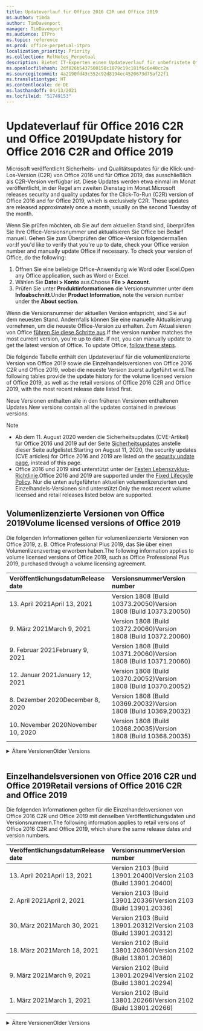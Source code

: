 ```yaml
---
title: Updateverlauf für Office 2016 C2R und Office 2019
ms.author: timda
author: TimDavenport
manager: TimDavenport
ms.audience: ITPro
ms.topic: reference
ms.prod: office-perpetual-itpro
localization_priority: Priority
ms.collection: RelNotes_Perpetual
description: Bietet IT-Experten einen Updateverlauf für unbefristete Office 2016- und 2019-Versionen, die Klick-und-Los (C2R) verwenden.
ms.openlocfilehash: 2df826b5437500150c1079c19c181f6c6e40cc2a
ms.sourcegitcommit: 4a2190fd43c552c92d8194ec4520673d75af22f1
ms.translationtype: HT
ms.contentlocale: de-DE
ms.lasthandoff: 04/13/2021
ms.locfileid: "51749153"
---
```

# <a name="update-history-for-office-2016-c2r-and-office-2019"></a><span data-ttu-id="58013-103">Updateverlauf für Office 2016 C2R und Office 2019</span><span class="sxs-lookup"><span data-stu-id="58013-103">Update history for Office 2016 C2R and Office 2019</span></span>

<span data-ttu-id="58013-p101">Microsoft veröffentlicht Sicherheits- und Qualitätsupdates für die Klick-und-Los-Version (C2R) von Office 2016 und für Office 2019, das ausschließlich als C2R-Version verfügbar ist. Diese Updates werden etwa einmal im Monat veröffentlicht, in der Regel am zweiten Dienstag im Monat.</span><span class="sxs-lookup"><span data-stu-id="58013-p101">Microsoft releases security and quality updates for the Click-To-Run (C2R) version of Office 2016 and for Office 2019, which is exclusively C2R. These updates are released approximately once a month, usually on the second Tuesday of the month.</span></span>

<span data-ttu-id="58013-p102">Wenn Sie prüfen möchten, ob Sie auf dem aktuellen Stand sind, überprüfen Sie Ihre Office-Versionsnummer und aktualisieren Sie Office bei Bedarf manuell. Gehen Sie zum Überprüfen der Office-Version folgendermaßen vor:</span><span class="sxs-lookup"><span data-stu-id="58013-p102">If you'd like to verify that you're up to date, check your Office version number and manually update Office if necessary. To check your version of Office, do the following:</span></span>

  1.    <span data-ttu-id="58013-108">Öffnen Sie eine beliebige Office-Anwendung wie Word oder Excel.</span><span class="sxs-lookup"><span data-stu-id="58013-108">Open any Office application, such as Word or Excel.</span></span>
  2.    <span data-ttu-id="58013-109">Wählen Sie **Datei > Konto** aus.</span><span class="sxs-lookup"><span data-stu-id="58013-109">Choose **File > Account**.</span></span>
  3.    <span data-ttu-id="58013-110">Prüfen Sie unter **Produktinformationen** die Versionsnummer unter dem **Infoabschnitt**.</span><span class="sxs-lookup"><span data-stu-id="58013-110">Under **Product Information**, note the version number under the **About section**.</span></span>

<span data-ttu-id="58013-p103">Wenn die Versionsnummer der aktuellen Version entspricht, sind Sie auf dem neuesten Stand. Andernfalls können Sie eine manuelle Aktualisierung vornehmen, um die neueste Office-Version zu erhalten. Zum Aktualisieren von Office [führen Sie diese Schritte aus](https://support.office.com/article/2ab296f3-7f03-43a2-8e50-46de917611c5).</span><span class="sxs-lookup"><span data-stu-id="58013-p103">If the version number matches the most current version, you're up to date. If not, you can manually update to get the latest version of Office. To update Office, [follow these steps](https://support.office.com/article/2ab296f3-7f03-43a2-8e50-46de917611c5).</span></span>


<span data-ttu-id="58013-114">Die folgende Tabelle enthält den Updateverlauf für die volumenlizenzierte Version von Office 2019 sowie die Einzelhandelsversionen von Office 2016 C2R und Office 2019, wobei die neueste Version zuerst aufgeführt wird.</span><span class="sxs-lookup"><span data-stu-id="58013-114">The following tables provide the update history for the volume licensed version of Office 2019, as well as the retail versions of Office 2016 C2R and Office 2019, with the most recent release date listed first.</span></span>

<span data-ttu-id="58013-115">Neue Versionen enthalten alle in den früheren Versionen enthaltenen Updates.</span><span class="sxs-lookup"><span data-stu-id="58013-115">New versions contain all the updates contained in previous versions.</span></span>


 > [!NOTE]
> - <span data-ttu-id="58013-116">Ab dem 11. August 2020 werden die Sicherheitsupdates (CVE-Artikel) für Office 2016 und 2019 auf der Seite [Sicherheitsupdates](./microsoft365-apps-security-updates.md) anstelle dieser Seite aufgelistet.</span><span class="sxs-lookup"><span data-stu-id="58013-116">Starting on August 11, 2020, the security updates (CVE articles) for Office 2016 and 2019 are listed on the [security update page](./microsoft365-apps-security-updates.md), instead of this page.</span></span> 
> - <span data-ttu-id="58013-117">Office 2016 und 2019 sind unterstützt unter der [Festen Lebenszyklus-Richtlinie](/lifecycle/policies/fixed).</span><span class="sxs-lookup"><span data-stu-id="58013-117">Office 2016 and 2019 are supported under the [Fixed Lifecycle Policy](/lifecycle/policies/fixed).</span></span> <span data-ttu-id="58013-118">Nur die unten aufgeführten aktuellen volumenlizenzierten und Einzelhandels-Versionen sind unterstützt.</span><span class="sxs-lookup"><span data-stu-id="58013-118">Only the most recent volume licensed and retail releases listed below are supported.</span></span>


## <a name="volume-licensed-versions-of-office-2019"></a><span data-ttu-id="58013-119">Volumenlizenzierte Versionen von Office 2019</span><span class="sxs-lookup"><span data-stu-id="58013-119">Volume licensed versions of Office 2019</span></span>
<span data-ttu-id="58013-120">Die folgenden Informationen gelten für volumenlizenzierte Versionen von Office 2019, z. B. Office Professional Plus 2019, das Sie über einen Volumenlizenzvertrag erworben haben.</span><span class="sxs-lookup"><span data-stu-id="58013-120">The following information applies to volume licensed versions of Office 2019, such as Office Professional Plus 2019, purchased through a volume licensing agreement.</span></span>

[//]: # (NICHT ENTFERNEN VL TABELLE START)


|<span data-ttu-id="58013-122">**Veröffentlichungsdatum**</span><span class="sxs-lookup"><span data-stu-id="58013-122">**Release date**</span></span>|<span data-ttu-id="58013-123">**Versionsnummer**</span><span class="sxs-lookup"><span data-stu-id="58013-123">**Version number**</span></span>|
|:-----|:-----|
|<span data-ttu-id="58013-124">13. April 2021</span><span class="sxs-lookup"><span data-stu-id="58013-124">April 13, 2021</span></span>|<span data-ttu-id="58013-125">Version 1808 (Build 10373.20050)</span><span class="sxs-lookup"><span data-stu-id="58013-125">Version 1808 (Build 10373.20050)</span></span>|
|<span data-ttu-id="58013-126">9. März 2021</span><span class="sxs-lookup"><span data-stu-id="58013-126">March 9, 2021</span></span>|<span data-ttu-id="58013-127">Version 1808 (Build 10372.20060)</span><span class="sxs-lookup"><span data-stu-id="58013-127">Version 1808 (Build 10372.20060)</span></span>|
|<span data-ttu-id="58013-128">9. Februar 2021</span><span class="sxs-lookup"><span data-stu-id="58013-128">February 9, 2021</span></span>|<span data-ttu-id="58013-129">Version 1808 (Build 10371.20060)</span><span class="sxs-lookup"><span data-stu-id="58013-129">Version 1808 (Build 10371.20060)</span></span>|
|<span data-ttu-id="58013-130">12. Januar 2021</span><span class="sxs-lookup"><span data-stu-id="58013-130">January 12, 2021</span></span>|<span data-ttu-id="58013-131">Version 1808 (Build 10370.20052)</span><span class="sxs-lookup"><span data-stu-id="58013-131">Version 1808 (Build 10370.20052)</span></span>|
|<span data-ttu-id="58013-132">8. Dezember 2020</span><span class="sxs-lookup"><span data-stu-id="58013-132">December 8, 2020</span></span>|<span data-ttu-id="58013-133">Version 1808 (Build 10369.20032)</span><span class="sxs-lookup"><span data-stu-id="58013-133">Version 1808 (Build 10369.20032)</span></span>|
|<span data-ttu-id="58013-134">10. November 2020</span><span class="sxs-lookup"><span data-stu-id="58013-134">November 10, 2020</span></span>|<span data-ttu-id="58013-135">Version 1808 (Build 10368.20035)</span><span class="sxs-lookup"><span data-stu-id="58013-135">Version 1808 (Build 10368.20035)</span></span>|


[//]: # (NICHT ENTFERNEN VL TABELLE ENDE)

<details>
<summary><span data-ttu-id="58013-137">Ältere Versionen</span><span class="sxs-lookup"><span data-stu-id="58013-137">Older Versions</span></span></summary>
 

[//]: # (NICHT ENTFERNEN VL ALTE TABELLE START)


|<span data-ttu-id="58013-139">**Veröffentlichungsdatum**</span><span class="sxs-lookup"><span data-stu-id="58013-139">**Release date**</span></span>|<span data-ttu-id="58013-140">**Versionsnummer**</span><span class="sxs-lookup"><span data-stu-id="58013-140">**Version number**</span></span>|
|:-----|:-----|
|<span data-ttu-id="58013-141">13. Oktober 2020</span><span class="sxs-lookup"><span data-stu-id="58013-141">October 13, 2020</span></span>|<span data-ttu-id="58013-142">Version 1808 (Build 10367.20048)</span><span class="sxs-lookup"><span data-stu-id="58013-142">Version 1808 (Build 10367.20048)</span></span>|
|<span data-ttu-id="58013-143">8. September 2020</span><span class="sxs-lookup"><span data-stu-id="58013-143">September 8, 2020</span></span>|<span data-ttu-id="58013-144">Version 1808 (Build 10366.20016)</span><span class="sxs-lookup"><span data-stu-id="58013-144">Version 1808 (Build 10366.20016)</span></span>|
|<span data-ttu-id="58013-145">11. August 2020</span><span class="sxs-lookup"><span data-stu-id="58013-145">August 11, 2020</span></span>|<span data-ttu-id="58013-146">Version 1808 (Build 10364.20059)</span><span class="sxs-lookup"><span data-stu-id="58013-146">Version 1808 (Build 10364.20059)</span></span>|
|<span data-ttu-id="58013-147">14. Juli 2020</span><span class="sxs-lookup"><span data-stu-id="58013-147">July 14, 2020</span></span>   |<span data-ttu-id="58013-148">Version 1808 (Build 10363.20015)</span><span class="sxs-lookup"><span data-stu-id="58013-148">Version 1808 (Build 10363.20015)</span></span>  |
|<span data-ttu-id="58013-149">9. Juni 2020</span><span class="sxs-lookup"><span data-stu-id="58013-149">June 9, 2020</span></span>   |<span data-ttu-id="58013-150">Version 1808 (Build 10361.20002)</span><span class="sxs-lookup"><span data-stu-id="58013-150">Version 1808 (Build 10361.20002)</span></span>  |
|<span data-ttu-id="58013-151">12. Mai 2020</span><span class="sxs-lookup"><span data-stu-id="58013-151">May 12, 2020</span></span>   |<span data-ttu-id="58013-152">Version 1808 (Build 10359.20023)</span><span class="sxs-lookup"><span data-stu-id="58013-152">Version 1808 (Build 10359.20023)</span></span>  |
|<span data-ttu-id="58013-153">14. April 2020</span><span class="sxs-lookup"><span data-stu-id="58013-153">April 14, 2020</span></span>   |<span data-ttu-id="58013-154">Version 1808 (Build 10358.20061)</span><span class="sxs-lookup"><span data-stu-id="58013-154">Version 1808 (Build 10358.20061)</span></span>  |
|<span data-ttu-id="58013-155">10. März 2020</span><span class="sxs-lookup"><span data-stu-id="58013-155">March 10, 2020</span></span>   |<span data-ttu-id="58013-156">Version 1808 (Build 10357.20081)</span><span class="sxs-lookup"><span data-stu-id="58013-156">Version 1808 (Build 10357.20081)</span></span>  |
|<span data-ttu-id="58013-157">11. Februar 2020</span><span class="sxs-lookup"><span data-stu-id="58013-157">February 11, 2020</span></span>   |<span data-ttu-id="58013-158">Version 1808 (Build 10356.20006)</span><span class="sxs-lookup"><span data-stu-id="58013-158">Version 1808 (Build 10356.20006)</span></span>  |


[//]: # (NICHT ENTFERNEN VL ALTE TABELLE ENDE)

</details>


<br/>

## <a name="retail-versions-of-office-2016-c2r-and-office-2019"></a><span data-ttu-id="58013-160">Einzelhandelsversionen von Office 2016 C2R und Office 2019</span><span class="sxs-lookup"><span data-stu-id="58013-160">Retail versions of Office 2016 C2R and Office 2019</span></span>
<span data-ttu-id="58013-161">Die folgenden Informationen gelten für die Einzelhandelsversionen von Office 2016 C2R und Office 2019 mit denselben Veröffentlichungsdaten und Versionsnummern.</span><span class="sxs-lookup"><span data-stu-id="58013-161">The following information applies to retail versions of Office 2016 C2R and Office 2019, which share the same release dates and version numbers.</span></span>

[//]: # (NICHT ENTFERNEN EINZELHANDEL TABELLE START)


|<span data-ttu-id="58013-163">**Veröffentlichungsdatum**</span><span class="sxs-lookup"><span data-stu-id="58013-163">**Release date**</span></span>|<span data-ttu-id="58013-164">**Versionsnummer**</span><span class="sxs-lookup"><span data-stu-id="58013-164">**Version number**</span></span>|
|:-----|:-----|
|<span data-ttu-id="58013-165">13. April 2021</span><span class="sxs-lookup"><span data-stu-id="58013-165">April 13, 2021</span></span>|<span data-ttu-id="58013-166">Version 2103 (Build 13901.20400)</span><span class="sxs-lookup"><span data-stu-id="58013-166">Version 2103 (Build 13901.20400)</span></span>|
|<span data-ttu-id="58013-167">2. April 2021</span><span class="sxs-lookup"><span data-stu-id="58013-167">April 2, 2021</span></span>|<span data-ttu-id="58013-168">Version 2103 (Build 13901.20336)</span><span class="sxs-lookup"><span data-stu-id="58013-168">Version 2103 (Build 13901.20336)</span></span>|
|<span data-ttu-id="58013-169">30. März 2021</span><span class="sxs-lookup"><span data-stu-id="58013-169">March 30, 2021</span></span>|<span data-ttu-id="58013-170">Version 2103 (Build 13901.20312)</span><span class="sxs-lookup"><span data-stu-id="58013-170">Version 2103 (Build 13901.20312)</span></span>|
|<span data-ttu-id="58013-171">18. März 2021</span><span class="sxs-lookup"><span data-stu-id="58013-171">March 18, 2021</span></span>|<span data-ttu-id="58013-172">Version 2102 (Build 13801.20360)</span><span class="sxs-lookup"><span data-stu-id="58013-172">Version 2102 (Build 13801.20360)</span></span>|
|<span data-ttu-id="58013-173">9. März 2021</span><span class="sxs-lookup"><span data-stu-id="58013-173">March 9, 2021</span></span>|<span data-ttu-id="58013-174">Version 2102 (Build 13801.20294)</span><span class="sxs-lookup"><span data-stu-id="58013-174">Version 2102 (Build 13801.20294)</span></span>|
|<span data-ttu-id="58013-175">1. März 2021</span><span class="sxs-lookup"><span data-stu-id="58013-175">March 1, 2021</span></span>|<span data-ttu-id="58013-176">Version 2102 (Build 13801.20266)</span><span class="sxs-lookup"><span data-stu-id="58013-176">Version 2102 (Build 13801.20266)</span></span>|


[//]: # (NICHT ENTFERNEN EINZELHANDEL TABELLE ENDE)

<details>
<summary><span data-ttu-id="58013-178">Ältere Versionen</span><span class="sxs-lookup"><span data-stu-id="58013-178">Older Versions</span></span></summary>
 

[//]: # (NICHT ENTFERNEN EINZELHANDEL ALTE TABELLE START)


|<span data-ttu-id="58013-180">**Veröffentlichungsdatum**</span><span class="sxs-lookup"><span data-stu-id="58013-180">**Release date**</span></span>|<span data-ttu-id="58013-181">**Versionsnummer**</span><span class="sxs-lookup"><span data-stu-id="58013-181">**Version number**</span></span>|
|:-----|:-----|
|<span data-ttu-id="58013-182">16. Februar 2021</span><span class="sxs-lookup"><span data-stu-id="58013-182">February 16, 2021</span></span>|<span data-ttu-id="58013-183">Version 2101 (Build 13628.20448)</span><span class="sxs-lookup"><span data-stu-id="58013-183">Version 2101 (Build 13628.20448)</span></span>|
|<span data-ttu-id="58013-184">9. Februar 2021</span><span class="sxs-lookup"><span data-stu-id="58013-184">February 9, 2021</span></span>|<span data-ttu-id="58013-185">Version 2101 (Build 13628.20380)</span><span class="sxs-lookup"><span data-stu-id="58013-185">Version 2101 (Build 13628.20380)</span></span>|
|<span data-ttu-id="58013-186">26. Januar 2021</span><span class="sxs-lookup"><span data-stu-id="58013-186">January 26, 2021</span></span>|<span data-ttu-id="58013-187">Version 2101 (Build 13628.20274)</span><span class="sxs-lookup"><span data-stu-id="58013-187">Version 2101 (Build 13628.20274)</span></span>|
|<span data-ttu-id="58013-188">21. Januar 2021</span><span class="sxs-lookup"><span data-stu-id="58013-188">January 21, 2021</span></span>|<span data-ttu-id="58013-189">Version 2012 (Build 13530.20440)</span><span class="sxs-lookup"><span data-stu-id="58013-189">Version 2012 (Build 13530.20440)</span></span>|
|<span data-ttu-id="58013-190">12. Januar 2021</span><span class="sxs-lookup"><span data-stu-id="58013-190">January 12, 2021</span></span>|<span data-ttu-id="58013-191">Version 2012 (Build 13530.20376)</span><span class="sxs-lookup"><span data-stu-id="58013-191">Version 2012 (Build 13530.20376)</span></span>|
|<span data-ttu-id="58013-192">5. Januar 2021</span><span class="sxs-lookup"><span data-stu-id="58013-192">January 5, 2021</span></span>|<span data-ttu-id="58013-193">Version 2012 (Build 13530.20316)</span><span class="sxs-lookup"><span data-stu-id="58013-193">Version 2012 (Build 13530.20316)</span></span>|
|<span data-ttu-id="58013-194">21. Dezember 2020</span><span class="sxs-lookup"><span data-stu-id="58013-194">December 21, 2020</span></span>|<span data-ttu-id="58013-195">Version 2011 (Build 13426.20404)</span><span class="sxs-lookup"><span data-stu-id="58013-195">Version 2011 (Build 13426.20404)</span></span>|
|<span data-ttu-id="58013-196">8. Dezember 2020</span><span class="sxs-lookup"><span data-stu-id="58013-196">December 8, 2020</span></span>|<span data-ttu-id="58013-197">Version 2011 (Build 13426.20332)</span><span class="sxs-lookup"><span data-stu-id="58013-197">Version 2011 (Build 13426.20332)</span></span>|
|<span data-ttu-id="58013-198">2. Dezember 2020</span><span class="sxs-lookup"><span data-stu-id="58013-198">December 2, 2020</span></span>|<span data-ttu-id="58013-199">Version 2011 (Build 13426.20308)</span><span class="sxs-lookup"><span data-stu-id="58013-199">Version 2011 (Build 13426.20308)</span></span>|
|<span data-ttu-id="58013-200">30. November 2020</span><span class="sxs-lookup"><span data-stu-id="58013-200">November 30, 2020</span></span>|<span data-ttu-id="58013-201">Version 2011 (Build 13426.20294)</span><span class="sxs-lookup"><span data-stu-id="58013-201">Version 2011 (Build 13426.20294)</span></span>|
|<span data-ttu-id="58013-202">23. November 2020</span><span class="sxs-lookup"><span data-stu-id="58013-202">November 23, 2020</span></span>|<span data-ttu-id="58013-203">Version 2011 (Build 13426.20274)</span><span class="sxs-lookup"><span data-stu-id="58013-203">Version 2011 (Build 13426.20274)</span></span>|
|<span data-ttu-id="58013-204">17. November 2020</span><span class="sxs-lookup"><span data-stu-id="58013-204">November 17, 2020</span></span>|<span data-ttu-id="58013-205">Version 2010 (Build 13328.20408)</span><span class="sxs-lookup"><span data-stu-id="58013-205">Version 2010 (Build 13328.20408)</span></span>|
|<span data-ttu-id="58013-206">10. November 2020</span><span class="sxs-lookup"><span data-stu-id="58013-206">November 10, 2020</span></span>|<span data-ttu-id="58013-207">Version 2010 (Build 13328.20356)</span><span class="sxs-lookup"><span data-stu-id="58013-207">Version 2010 (Build 13328.20356)</span></span>|
|<span data-ttu-id="58013-208">27. Oktober 2020</span><span class="sxs-lookup"><span data-stu-id="58013-208">October 27, 2020</span></span>|<span data-ttu-id="58013-209">Version 2010 (Build 13328.20292)</span><span class="sxs-lookup"><span data-stu-id="58013-209">Version 2010 (Build 13328.20292)</span></span>|
|<span data-ttu-id="58013-210">21. Oktober 2020</span><span class="sxs-lookup"><span data-stu-id="58013-210">October 21, 2020</span></span>|<span data-ttu-id="58013-211">Version 2009 (Build 13231.20418)</span><span class="sxs-lookup"><span data-stu-id="58013-211">Version 2009 (Build 13231.20418)</span></span>|
|<span data-ttu-id="58013-212">13. Oktober 2020</span><span class="sxs-lookup"><span data-stu-id="58013-212">October 13, 2020</span></span>|<span data-ttu-id="58013-213">Version 2009 (Build 13231.20390)</span><span class="sxs-lookup"><span data-stu-id="58013-213">Version 2009 (Build 13231.20390)</span></span>|
|<span data-ttu-id="58013-214">8. Oktober 2020</span><span class="sxs-lookup"><span data-stu-id="58013-214">October 8, 2020</span></span>|<span data-ttu-id="58013-215">Version 2009 (Build 13231.20368)</span><span class="sxs-lookup"><span data-stu-id="58013-215">Version 2009 (Build 13231.20368)</span></span>|
|<span data-ttu-id="58013-216">28. September 2020</span><span class="sxs-lookup"><span data-stu-id="58013-216">September 28, 2020</span></span>|<span data-ttu-id="58013-217">Version 2009 (Build 13231.20262)</span><span class="sxs-lookup"><span data-stu-id="58013-217">Version 2009 (Build 13231.20262)</span></span>|
|<span data-ttu-id="58013-218">22. September 2020</span><span class="sxs-lookup"><span data-stu-id="58013-218">September 22, 2020</span></span>|<span data-ttu-id="58013-219">Version 2008 (Build 13127.20508)</span><span class="sxs-lookup"><span data-stu-id="58013-219">Version 2008 (Build 13127.20508)</span></span>|
|<span data-ttu-id="58013-220">9. September 2020</span><span class="sxs-lookup"><span data-stu-id="58013-220">September 9, 2020</span></span>|<span data-ttu-id="58013-221">Version 2008 (Build 13127.20408)</span><span class="sxs-lookup"><span data-stu-id="58013-221">Version 2008 (Build 13127.20408)</span></span>|
|<span data-ttu-id="58013-222">31. August 2020</span><span class="sxs-lookup"><span data-stu-id="58013-222">August 31, 2020</span></span>|<span data-ttu-id="58013-223">Version 2008 (Build 13127.20296)</span><span class="sxs-lookup"><span data-stu-id="58013-223">Version 2008 (Build 13127.20296)</span></span>|
|<span data-ttu-id="58013-224">25. August 2020</span><span class="sxs-lookup"><span data-stu-id="58013-224">August 25, 2020</span></span>|<span data-ttu-id="58013-225">Version 2007 (Build 13029.20460)</span><span class="sxs-lookup"><span data-stu-id="58013-225">Version 2007 (Build 13029.20460)</span></span>|
|<span data-ttu-id="58013-226">11. August 2020</span><span class="sxs-lookup"><span data-stu-id="58013-226">August 11, 2020</span></span>|<span data-ttu-id="58013-227">Version 2007 (Build 13029.20344)</span><span class="sxs-lookup"><span data-stu-id="58013-227">Version 2007 (Build 13029.20344)</span></span>|
|<span data-ttu-id="58013-228">30. Juli 2020</span><span class="sxs-lookup"><span data-stu-id="58013-228">July 30, 2020</span></span>|<span data-ttu-id="58013-229">Version 2007 (Build 13029.20308)</span><span class="sxs-lookup"><span data-stu-id="58013-229">Version 2007 (Build 13029.20308)</span></span>  |
|<span data-ttu-id="58013-230">28. Juli 2020</span><span class="sxs-lookup"><span data-stu-id="58013-230">July 28, 2020</span></span>|<span data-ttu-id="58013-231">Version 2006 (Build 13001.20498)</span><span class="sxs-lookup"><span data-stu-id="58013-231">Version 2006 (Build 13001.20498)</span></span>  |
|<span data-ttu-id="58013-232">14. Juli 2020</span><span class="sxs-lookup"><span data-stu-id="58013-232">July 14, 2020</span></span>|<span data-ttu-id="58013-233">Version 2006 (Build 13001.20384)</span><span class="sxs-lookup"><span data-stu-id="58013-233">Version 2006 (Build 13001.20384)</span></span>  |
|<span data-ttu-id="58013-234">30. Juni 2020</span><span class="sxs-lookup"><span data-stu-id="58013-234">June 30, 2020</span></span>|<span data-ttu-id="58013-235">Version 2006 (Build 13001.20266)</span><span class="sxs-lookup"><span data-stu-id="58013-235">Version 2006 (Build 13001.20266)</span></span>  |
|<span data-ttu-id="58013-236">24. Juni 2020</span><span class="sxs-lookup"><span data-stu-id="58013-236">June 24, 2020</span></span>|<span data-ttu-id="58013-237">Version 2005 (Build 12827.20470)</span><span class="sxs-lookup"><span data-stu-id="58013-237">Version 2005 (Build 12827.20470)</span></span>  |
|<span data-ttu-id="58013-238">9. Juni 2020</span><span class="sxs-lookup"><span data-stu-id="58013-238">June 9, 2020</span></span>|<span data-ttu-id="58013-239">Version 2005 (Build 12827.20336)</span><span class="sxs-lookup"><span data-stu-id="58013-239">Version 2005 (Build 12827.20336)</span></span>  |
|<span data-ttu-id="58013-240">2. Juni 2020</span><span class="sxs-lookup"><span data-stu-id="58013-240">June 2, 2020</span></span>|<span data-ttu-id="58013-241">Version 2005 (Build 12827.20268)</span><span class="sxs-lookup"><span data-stu-id="58013-241">Version 2005 (Build 12827.20268)</span></span>  |
|<span data-ttu-id="58013-242">21. Mai 2020</span><span class="sxs-lookup"><span data-stu-id="58013-242">May 21, 2020</span></span>|<span data-ttu-id="58013-243">Version 2004 (Build 12730.20352)</span><span class="sxs-lookup"><span data-stu-id="58013-243">Version 2004 (Build 12730.20352)</span></span>  |
|<span data-ttu-id="58013-244">12. Mai 2020</span><span class="sxs-lookup"><span data-stu-id="58013-244">May 12, 2020</span></span>|<span data-ttu-id="58013-245">Version 2004 (Build 12730.20270)</span><span class="sxs-lookup"><span data-stu-id="58013-245">Version 2004 (Build 12730.20270)</span></span>  |
|<span data-ttu-id="58013-246">4. Mai 2020</span><span class="sxs-lookup"><span data-stu-id="58013-246">May 4, 2020</span></span>|<span data-ttu-id="58013-247">Version 2004 (Build 12730.20250)</span><span class="sxs-lookup"><span data-stu-id="58013-247">Version 2004 (Build 12730.20250)</span></span>  |
|<span data-ttu-id="58013-248">29. April 2020</span><span class="sxs-lookup"><span data-stu-id="58013-248">April 29, 2020</span></span>|<span data-ttu-id="58013-249">Version 2004 (Build 12730.20236)</span><span class="sxs-lookup"><span data-stu-id="58013-249">Version 2004 (Build 12730.20236)</span></span>  |
|<span data-ttu-id="58013-250">15. April 2020</span><span class="sxs-lookup"><span data-stu-id="58013-250">April 15, 2020</span></span>|<span data-ttu-id="58013-251">Version 2003 (Build 12624.20466)</span><span class="sxs-lookup"><span data-stu-id="58013-251">Version 2003 (Build 12624.20466)</span></span>  |
|<span data-ttu-id="58013-252">14. April 2020</span><span class="sxs-lookup"><span data-stu-id="58013-252">April 14, 2020</span></span>|<span data-ttu-id="58013-253">Version 2003 (Build 12624.20442)</span><span class="sxs-lookup"><span data-stu-id="58013-253">Version 2003 (Build 12624.20442)</span></span>  |
|<span data-ttu-id="58013-254">31. März 2020</span><span class="sxs-lookup"><span data-stu-id="58013-254">March 31, 2020</span></span>|<span data-ttu-id="58013-255">Version 2003 (Build 12624.20382)</span><span class="sxs-lookup"><span data-stu-id="58013-255">Version 2003 (Build 12624.20382)</span></span>  |
|<span data-ttu-id="58013-256">25. März 2020</span><span class="sxs-lookup"><span data-stu-id="58013-256">March 25, 2020</span></span>|<span data-ttu-id="58013-257">Version 2003 (Build 12624.20320)</span><span class="sxs-lookup"><span data-stu-id="58013-257">Version 2003 (Build 12624.20320)</span></span>  |
|<span data-ttu-id="58013-258">10. März 2020</span><span class="sxs-lookup"><span data-stu-id="58013-258">March 10, 2020</span></span>|<span data-ttu-id="58013-259">Version 2002 (Build 12527.20278)</span><span class="sxs-lookup"><span data-stu-id="58013-259">Version 2002 (Build 12527.20278)</span></span>  |
|<span data-ttu-id="58013-260">1. März 2020</span><span class="sxs-lookup"><span data-stu-id="58013-260">March 1, 2020</span></span>   |<span data-ttu-id="58013-261">Version 2002 (Build 12527.20242)</span><span class="sxs-lookup"><span data-stu-id="58013-261">Version 2002 (Build 12527.20242)</span></span>  |


[//]: # (NICHT ENTFERNEN EINZELHANDEL ALTE TABELLE ENDE)


</details>